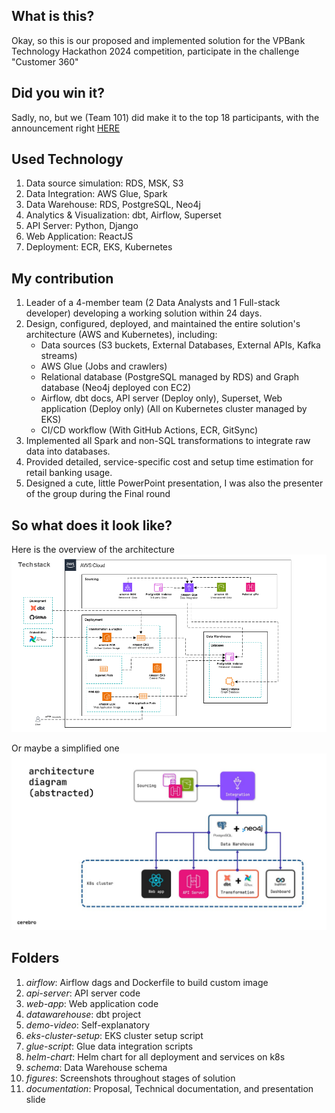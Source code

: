 ## What is this? 
Okay, so this is our proposed and implemented solution for the VPBank Technology Hackathon 2024 competition, participate in the challenge "Customer 360"

## Did you win it?
Sadly, no, but we (Team 101) did make it to the top 18 participants, with the announcement right [HERE](https://www.linkedin.com/posts/vpbank_vpbank-homeoftalents-activity-7201777548886695937-R0mL/)


## Used Technology
1. Data source simulation: RDS, MSK, S3
2. Data Integration: AWS Glue, Spark
3. Data Warehouse: RDS, PostgreSQL, Neo4j
4. Analytics & Visualization: dbt, Airflow, Superset
5. API Server: Python, Django
6. Web Application: ReactJS
7. Deployment: ECR, EKS, Kubernetes

## My contribution
 1. Leader of a 4-member team (2 Data Analysts and 1 Full-stack developer) developing a working solution within 24 days.
 2. Design, configured, deployed, and maintained the entire solution's architecture (AWS and Kubernetes), including:
    - Data sources (S3 buckets, External Databases, External APIs, Kafka streams)
    - AWS Glue (Jobs and crawlers)
    - Relational database (PostgreSQL managed by RDS) and Graph database (Neo4j deployed con EC2)
    - Airflow, dbt docs, API server (Deploy only), Superset, Web application (Deploy only) (All on Kubernetes cluster managed by EKS)
    - CI/CD workflow (With GitHub Actions, ECR, GitSync)
 3. Implemented all Spark and non-SQL transformations to integrate raw data into databases.
 4. Provided detailed, service-specific cost and setup time estimation for retail banking usage.
 5. Designed a cute, little PowerPoint presentation, I was also the presenter of the group during the Final round

## So what does it look like?
Here is the overview of the architecture
![Customer 360 - Detailed Architecture](https://raw.githubusercontent.com/jazzDung/retail-banking-customer360/main/figures/architecture/Detailed.png)


Or maybe a simplified one
![Customer 360 - Abstracted Architecture](https://raw.githubusercontent.com/jazzDung/retail-banking-customer360/main/figures/architecture/Abstracted.jpg)


## Folders
1. _airflow_: Airflow dags and Dockerfile to build custom image
2. _api-server_: API server code
3. _web-app_: Web application code
4. _datawarehouse_: dbt project
5. _demo-video_: Self-explanatory
6. _eks-cluster-setup_: EKS cluster setup script
7. _glue-script_: Glue data integration scripts
8. _helm-chart_: Helm chart for all deployment and services on k8s
9. _schema_: Data Warehouse schema
10. _figures_: Screenshots throughout stages of solution
11. _documentation_: Proposal, Technical documentation, and presentation slide
